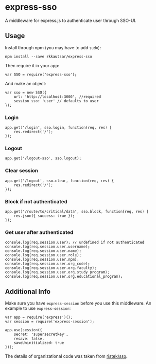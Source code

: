 express-sso
===========

A middleware for express.js to authenticate user through SSO-UI.

## Usage
Install through npm (you may have to add `sudo`):
```
npm install --save rkkautsar/express-sso
```

Then require it in your app:
```
var SSO = require('express-sso');
```

And make an object:
```
var sso = new SSO({
	url: 'http://localhost:3000', //required
	session_sso: 'user' // defaults to user
});
```

### Login
```
app.get('/login', sso.login, function(req, res) {
    res.redirect('/');
});
```

### Logout
```
app.get('/logout-sso', sso.logout);
```

### Clear session
```
app.get('/logout', sso.clear, function(req, res) {
	res.redirect('/');
});
```

### Block if not authenticated
```
app.get('/route/to/critical/data', sso.block, function(req, res) {
	res.json({ success: true });
});
```

### Get user after authenticated
```
console.log(req.session.user); // undefined if not authenticated
console.log(req.session.user.username);
console.log(req.session.user.name);
console.log(req.session.user.role);
console.log(req.session.user.npm);
console.log(req.session.user.org_code);
console.log(req.session.user.org.faculty);
console.log(req.session.user.org.study_program);
console.log(req.session.user.org.educational_program);
```

## Additional Info
Make sure you have `express-session` before you use this middleware. An example to use `express-session`:
```
var app = require('express')();
var session = require('express-session');

app.use(session({
    secret: 'supersecretkey',
    resave: false,
    saveUninitialized: true
}));
```

The details of organizational code was taken from [ristek/sso](https://github.com/RistekCSUI/SSO).